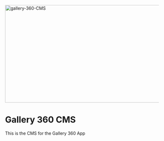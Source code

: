 <img src="https://socialify.git.ci/dlozilab/gallery-360-CMS/image?language=1&owner=1&name=1&stargazers=1&theme=Light" alt="gallery-360-CMS" width="640" height="320" />

# Gallery 360 CMS

<p>This is the CMS for the Gallery 360 App</p>
